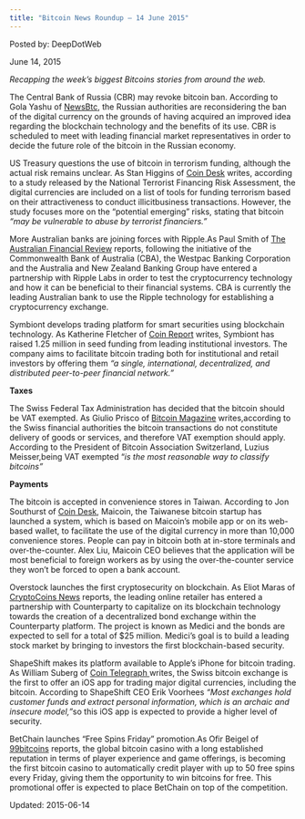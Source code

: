 ```yaml
---
title: "Bitcoin News Roundup – 14 June 2015"
---
```


Posted by: DeepDotWeb 

<span>June 14, 2015</span>



<p><em>Recapping the week&#8217;s biggest Bitcoins stories from around the web. </em></p>
<p>The Central Bank of Russia (CBR) may revoke bitcoin ban. According to Gola Yashu of <a href="http://www.newsbtc.com/2015/06/11/russians-planning-to-lift-ban-on-bitcoin-reportedly/">NewsBtc</a>, the Russian authorities are reconsidering the ban of the digital currency on the grounds of having acquired an improved idea regarding the blockchain technology and the benefits of its use. CBR is scheduled to meet with leading financial market representatives in order to decide the future role of the bitcoin in the Russian economy.</p>
<p>US Treasury questions the use of bitcoin in terrorism funding, although the actual risk remains unclear. As Stan Higgins of <a href="http://www.coindesk.com/us-treasury-bitcoins-use-to-fund-terrorism-remains-unclear/">Coin Desk</a> writes, according to a study released by the National Terrorist Financing Risk Assessment, the digital currencies are included on a list of tools for funding terrorism based on their attractiveness to conduct illicitbusiness transactions. However, the study focuses more on the “potential emerging” risks, stating that bitcoin <em>“may be vulnerable to abuse by terrorist financiers.”</em></p>
<p>More Australian banks are joining forces with Ripple.As Paul Smith of <a href="http://www.afr.com/business/banking-and-finance/financial-services/westpac-anz-trial-ripple-payments-but-big-four-reluctant-on-bitcoin-20150608-ghhmsq">The Australian Financial Review</a> reports, following the initiative of the Commonwealth Bank of Australia (CBA), the Westpac Banking Corporation and the Australia and New Zealand Banking Group have entered a partnership with Ripple Labs in order to test the cryptocurrency technology and how it can be beneficial to their financial systems. CBA is currently the leading Australian bank to use the Ripple technology for establishing a cryptocurrency exchange.</p>
<p>Symbiont develops trading platform for smart securities using blockchain technology. As Katherine Fletcher of <a href="https://coinreport.net/symbiont-raises-1-25m-develop-smart-securities/">Coin Report</a> writes, Symbiont has raised 1.25 million in seed funding from leading institutional investors. The company aims to facilitate bitcoin trading both for institutional and retail investors by offering them <em>“a single, international, decentralized, and distributed peer-to-peer financial network.”</em></p>
<p><strong>Taxes</strong></p>
<p>The Swiss Federal Tax Administration has decided that the bitcoin should be VAT exempted. As Giulio Prisco of <a href="https://bitcoinmagazine.com/20833/swiss-tax-authorities-confirm-bitcoin-vat-free-switzerland/">Bitcoin Magazine</a> writes,according to the Swiss financial authorities the bitcoin transactions do not constitute delivery of goods or services, and therefore VAT exemption should apply. According to the President of Bitcoin Association Switzerland, Luzius Meisser,being VAT exempted “<em>is the most reasonable way to classify bitcoins”</em></p>
<p><strong>Payments</strong></p>
<p>The bitcoin is accepted in convenience stores in Taiwan. According to Jon Southurst of <a href="http://www.coindesk.com/taiwanese-company-brings-bitcoin-to-10000-convenience-stores/">Coin Desk</a>, Maicoin, the Taiwanese bitcoin startup has launched a system, which is based on Maicoin’s mobile app or on its web-based wallet, to facilitate the use of the digital currency in more than 10,000 convenience stores. People can pay in bitcoin both at in-store terminals and over-the-counter. Alex Liu, Maicoin CEO believes that the application will be most beneficial to foreign workers as by using the over-the-counter service they won’t be forced to open a bank account.</p>
<p>Overstock launches the first cryptosecurity on blockchain. As Eliot Maras of <a href="https://www.cryptocoinsnews.com/overstock-com-launches-offering-worlds-first-cryptosecurity/">CryptoCoins News</a> reports, the leading online retailer has entered a partnership with Counterparty to capitalize on its blockchain technology towards the creation of a decentralized bond exchange within the Counterparty platform. The project is known as Medici and the bonds are expected to sell for a total of $25 million. Medici’s goal is to build a leading stock market by bringing to investors the first blockchain-based security.</p>
<p>ShapeShift makes its platform available to Apple’s iPhone for bitcoin trading. As William Suberg of <a href="http://cointelegraph.com/news/114512/first-ever-iphone-app-for-trading-every-major-digital-currency-released">Coin Telegraph </a>writes, the Swiss bitcoin exchange is the first to offer an iOS app for trading major digital currencies, including the bitcoin. According to ShapeShift CEO Erik Voorhees <em>“Most exchanges hold customer funds and extract personal information, which is an archaic and insecure model,”</em>so this iOS app is expected to provide a higher level of security.</p>
<p>BetChain launches “Free Spins Friday” promotion.As Ofir Beigel of <a href="http://99bitcoins.com/betchain-first-bitcoin-casino-offer-free-spins/">99bitcoins</a> reports, the global bitcoin casino with a long established reputation in terms of player experience and game offerings, is becoming the first bitcoin casino to automatically credit player with up to 50 free spins every Friday, giving them the opportunity to win bitcoins for free. This promotional offer is expected to place BetChain on top of the competition.</p>

Updated: 2015-06-14

    
